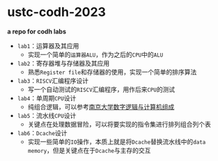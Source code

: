 # ustc-codh-2023
**a repo for codh labs**

* `lab1`：运算器及其应用
  * 实现一个简单的`运算器ALU`，作为之后的`CPU`中的`ALU`
* `lab2`：寄存器堆与存储器及其应用
  * 熟悉`Register file`和存储器的使用，实现一个简单的排序算法
* `lab3`：`RISCV`汇编程序设计
  * 写一个自动测试的`RISCV`汇编程序，用作后来`CPU`的测试
* `lab4`：单周期`CPU`设计
  * 纯组合逻辑，可以参考[南京大学数字逻辑与计算机组成](https://nju-projectn.github.io/dlco-lecture-note/index.html)
* `lab5`：流水线`CPU`设计
  * 关键点在处理数据冒险，可以将要实现的指令集进行排列组合列个表
* `lab6`：`Dcache`设计
  * 实现一些简单的`IO`操作，本质上就是将`Dcache`替换流水线中的`data memory`，但是关键点在于`Dcache`与主存的交互

